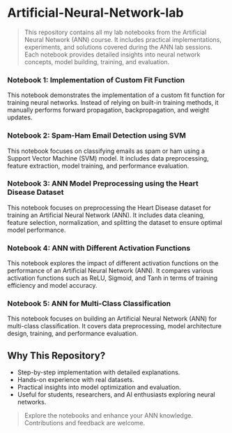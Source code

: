 # Artificial-Neural-Network-lab

> This repository contains all my lab notebooks from the Artificial Neural Network (ANN) course. 
> It includes practical implementations, experiments, and solutions covered during the ANN lab sessions. 
> Each notebook provides detailed insights into neural network concepts, model building, training, and evaluation.

### Notebook 1: Implementation of Custom Fit Function
This notebook demonstrates the implementation of a custom fit function for training neural networks. 
Instead of relying on built-in training methods, it manually performs forward propagation, backpropagation, and weight updates.

### Notebook 2: Spam-Ham Email Detection using SVM
This notebook focuses on classifying emails as spam or ham using a Support Vector Machine (SVM) model. 
It includes data preprocessing, feature extraction, model training, and performance evaluation.

### Notebook 3: ANN Model Preprocessing using the Heart Disease Dataset
This notebook focuses on preprocessing the Heart Disease dataset for training an Artificial Neural Network (ANN). 
It includes data cleaning, feature selection, normalization, and splitting the dataset to ensure optimal model performance.

### Notebook 4: ANN with Different Activation Functions
This notebook explores the impact of different activation functions on the performance of an Artificial Neural Network (ANN). 
It compares various activation functions such as ReLU, Sigmoid, and Tanh in terms of training efficiency and model accuracy.

### Notebook 5: ANN for Multi-Class Classification
This notebook focuses on building an Artificial Neural Network (ANN) for multi-class classification. 
It covers data preprocessing, model architecture design, training, and performance evaluation. 

## Why This Repository?
* Step-by-step implementation with detailed explanations.
* Hands-on experience with real datasets.
* Practical insights into model optimization and evaluation.
* Useful for students, researchers, and AI enthusiasts exploring neural networks.
> Explore the notebooks and enhance your ANN knowledge. Contributions and feedback are welcome.







